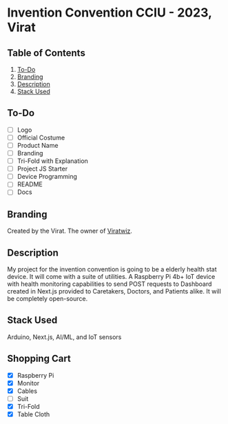 # Invention Convention CCIU - 2023, Virat

## Table of Contents

1. [To-Do](#To-Do)
2. [Branding](#Branding)
3. [Description](#Description)
4. [Stack Used](#Stack)

<h2 id="To-Do">To-Do</h2>

- [ ] Logo
- [ ] Official Costume
- [ ] Product Name
- [ ] Branding
- [ ] Tri-Fold with Explanation
- [ ] Project JS Starter
- [ ] Device Programming
- [ ] README
- [ ] Docs

<h2 id="Branding">Branding</h2>
Created by the Virat. The owner of <a href="https://viratwiz.com">Viratwiz</a>.
<h2 id="Description">Description</h2>
My project for the invention convention is going to be a elderly health stat device. It will come with a suite of utilities. A Raspberry Pi 4b+ IoT device with health monitoring capabilities to send POST requests to Dashboard created in Next.js provided to Caretakers, Doctors, and Patients alike. It will be completely open-source.
<h2 id="Stack">Stack Used</h2>

Arduino, Next.js, AI/ML, and IoT sensors

<h2>Shopping Cart</h2>

- [x] Raspberry Pi
- [x] Monitor
- [x] Cables
- [ ] Suit
- [x] Tri-Fold
- [x] Table Cloth
